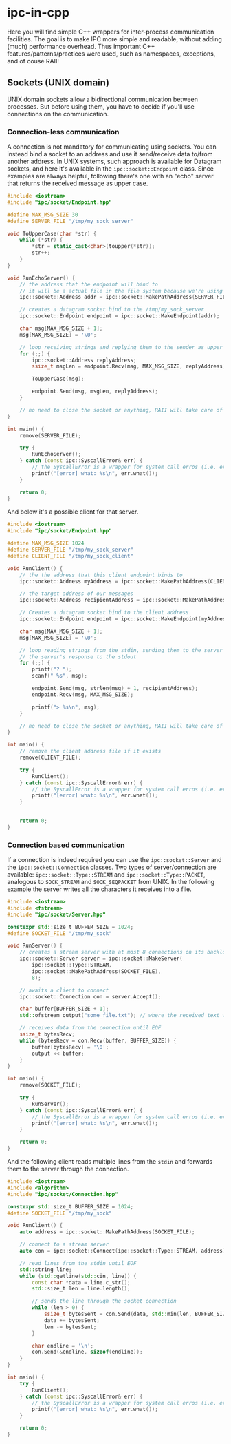 # ipc-in-cpp
Here you will find simple C++ wrappers for inter-process communication facilities. The goal is to make IPC more simple and readable, without adding (much) performance overhead. Thus important C++ features/patterns/practices were used, such as namespaces, exceptions, and of couse RAII!
## Sockets (UNIX domain)
UNIX domain sockets allow a bidirectional communication between processes. But before using them, you have to decide if you'll use connections on the communication.
### Connection-less communication
A connection is not mandatory for communicating using sockets. You can instead bind a socket to an address and use it send/receive data to/from another address. In UNIX systems, such approach is available for Datagram sockets, and here it's available in the `ipc::socket::Endpoint` class. Since examples are always helpful, following there's one with an "echo" server that returns the received message as upper case.

```cpp
#include <iostream>
#include "ipc/socket/Endpoint.hpp"

#define MAX_MSG_SIZE 30
#define SERVER_FILE "/tmp/my_sock_server"

void ToUpperCase(char *str) {
    while (*str) {
        *str = static_cast<char>(toupper(*str));
        str++;
    }
}

void RunEchoServer() {
    // the address that the endpoint will bind to
    // it will be a actual file in the file system because we're using MakePathAddress()
    ipc::socket::Address addr = ipc::socket::MakePathAddress(SERVER_FILE);

    // creates a datagram socket bind to the /tmp/my_sock_server
    ipc::socket::Endpoint endpoint = ipc::socket::MakeEndpoint(addr);

    char msg[MAX_MSG_SIZE + 1];
    msg[MAX_MSG_SIZE] = '\0';

    // loop receiving strings and replying them to the sender as upper case
    for (;;) {
        ipc::socket::Address replyAddress;
        ssize_t msgLen = endpoint.Recv(msg, MAX_MSG_SIZE, replyAddress);

        ToUpperCase(msg);

        endpoint.Send(msg, msgLen, replyAddress);
    }

    // no need to close the socket or anything, RAII will take care of closing everything correctly
}

int main() {
    remove(SERVER_FILE);

    try {
        RunEchoServer();
    } catch (const ipc::SyscallError& err) {
        // the SyscallError is a wrapper for system call erros (i.e. errno codes)
        printf("[error] what: %s\n", err.what());
    }

    return 0;
}
```

And below it's a possible client for that server.

```cpp
#include <iostream>
#include "ipc/socket/Endpoint.hpp"

#define MAX_MSG_SIZE 1024
#define SERVER_FILE "/tmp/my_sock_server"
#define CLIENT_FILE "/tmp/my_sock_client"

void RunClient() {
    // the the address that this client endpoint binds to
    ipc::socket::Address myAddress = ipc::socket::MakePathAddress(CLIENT_FILE);

    // the target address of our messages
    ipc::socket::Address recipientAddress = ipc::socket::MakePathAddress(SERVER_FILE);

    // Creates a datagram socket bind to the client address
    ipc::socket::Endpoint endpoint = ipc::socket::MakeEndpoint(myAddress);

    char msg[MAX_MSG_SIZE + 1];
    msg[MAX_MSG_SIZE] = '\0';

    // loop reading strings from the stdin, sending them to the server socket, and writing
    // the server's response to the stdout
    for (;;) {
        printf("? ");
        scanf(" %s", msg);

        endpoint.Send(msg, strlen(msg) + 1, recipientAddress);
        endpoint.Recv(msg, MAX_MSG_SIZE);

        printf("> %s\n", msg);
    }

    // no need to close the socket or anything, RAII will take care of closing everything correctly
}

int main() {
    // remove the client address file if it exists
    remove(CLIENT_FILE);

    try {   
        RunClient();
    } catch (const ipc::SyscallError& err) {
        // the SyscallError is a wrapper for system call erros (i.e. errno codes)
        printf("[error] what: %s\n", err.what());
    }
    

    return 0;
}
```

### Connection based communication
If a connection is indeed required you can use the `ipc::socket::Server` and the `ipc::socket::Connection` classes. Two types of server/connection are available: `ipc::socket::Type::STREAM` and `ipc::socket::Type::PACKET`, analogous to `SOCK_STREAM` and `SOCK_SEQPACKET` from UNIX.
In the following example the server writes all the characters it receives into a file.
```cpp
#include <iostream>
#include <fstream>
#include "ipc/socket/Server.hpp"

constexpr std::size_t BUFFER_SIZE = 1024;
#define SOCKET_FILE "/tmp/my_sock"

void RunServer() {
    // creates a stream server with at most 8 connections on its backlog
    ipc::socket::Server server = ipc::socket::MakeServer(
        ipc::socket::Type::STREAM,
        ipc::socket::MakePathAddress(SOCKET_FILE),
        8);

    // awaits a client to connect
    ipc::socket::Connection con = server.Accept();

    char buffer[BUFFER_SIZE + 1];
    std::ofstream output("some_file.txt"); // where the received text will be saved

    // receives data from the connection until EOF
    ssize_t bytesRecv;
    while (bytesRecv = con.Recv(buffer, BUFFER_SIZE)) {
        buffer[bytesRecv] = '\0';
        output << buffer;
    }
}

int main() {
    remove(SOCKET_FILE);

    try {
        RunServer();
    } catch (const ipc::SyscallError& err) {
        // the SyscallError is a wrapper for system call erros (i.e. errno codes)
        printf("[error] what: %s\n", err.what());
    }

    return 0;
}
```

And the following client reads multiple lines from the `stdin` and forwards them to the server through the connection.
```cpp
#include <iostream>
#include <algorithm>
#include "ipc/socket/Connection.hpp"

constexpr std::size_t BUFFER_SIZE = 1024;
#define SOCKET_FILE "/tmp/my_sock"

void RunClient() {
    auto address = ipc::socket::MakePathAddress(SOCKET_FILE);

    // connect to a stream server
    auto con = ipc::socket::Connect(ipc::socket::Type::STREAM, address);

    // read lines from the stdin until EOF
    std::string line;
    while (std::getline(std::cin, line)) {
        const char *data = line.c_str();
        std::size_t len = line.length();

        // sends the line through the socket connection
        while (len > 0) {
            ssize_t bytesSent = con.Send(data, std::min(len, BUFFER_SIZE));
            data += bytesSent;
            len -= bytesSent;
        }

        char endline = '\n';
        con.Send(&endline, sizeof(endline));
    }
}

int main() {
    try {   
        RunClient();
    } catch (const ipc::SyscallError& err) {
        // the SyscallError is a wrapper for system call erros (i.e. errno codes)
        printf("[error] what: %s\n", err.what());
    }

    return 0;
}
```